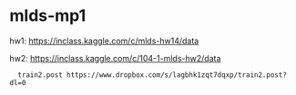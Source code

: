 # mlds-mp1
hw1:  https://inclass.kaggle.com/c/mlds-hw14/data

hw2:  https://inclass.kaggle.com/c/104-1-mlds-hw2/data
      
      train2.post https://www.dropbox.com/s/lagbhk1zqt7dqxp/train2.post?dl=0
